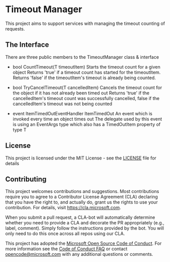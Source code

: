 # Timeout Manager
This project aims to support services with managing the timeout counting of requests.

## The Interface
There are three public members to the TimeoutManager<T> class & interface
* bool CountTimeout(T timeoutItem)
Starts the timeout count for a given object
Returns 'true' if a timeout count has started for the timeoutItem. Returns 'false' if the timeoutItem's timeout is already being counted.

* bool TryCancelTimeout(T cancelledItem)
Cancels the timeout count for the object if it has not already been timed out
Returns 'true' if the cancelledItem's timeout count was successfully cancelled, false if the cancelledItem's timeout was not being counted

* event ItemTimedOutEventHandler<T> ItemTimedOut
An event which is invoked every time an object times out
The delegate used by this event is using an EventArgs type which also has a TimedOutItem property of type T

## License

This project is licensed under the MIT License - see the [LICENSE](LICENSE) file for details

## Contributing

This project welcomes contributions and suggestions.  Most contributions require you to agree to a
Contributor License Agreement (CLA) declaring that you have the right to, and actually do, grant us
the rights to use your contribution. For details, visit https://cla.microsoft.com.

When you submit a pull request, a CLA-bot will automatically determine whether you need to provide
a CLA and decorate the PR appropriately (e.g., label, comment). Simply follow the instructions
provided by the bot. You will only need to do this once across all repos using our CLA.

This project has adopted the [Microsoft Open Source Code of Conduct](https://opensource.microsoft.com/codeofconduct/).
For more information see the [Code of Conduct FAQ](https://opensource.microsoft.com/codeofconduct/faq/) or
contact [opencode@microsoft.com](mailto:opencode@microsoft.com) with any additional questions or comments.
